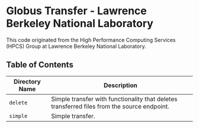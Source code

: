 Globus Transfer - Lawrence Berkeley National Laboratory
=======================================================

This code originated from the High Performance Computing Services (HPCS) Group at Lawrence Berkeley National Laboratory.

## Table of Contents

| Directory Name | Description |
| ------------- | ------------- |
| `delete` | Simple transfer with functionality that deletes transferred files from the source endpoint. |
| `simple` | Simple transfer. |
